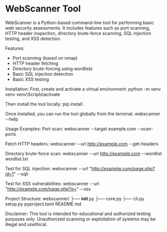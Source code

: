 # WebScanner Tool

WebScanner is a Python-based command-line tool for performing basic web security assessments. It includes features such as port scanning, HTTP header inspection, directory brute-force scanning, SQL injection testing, and XSS detection.

Features:
- Port scanning (based on nmap)
- HTTP header fetching
- Directory brute-forcing using wordlists
- Basic SQL injection detection
- Basic XSS testing

Installation:
First, create and activate a virtual environment:
python -m venv venv
venv\Scripts\activate

Then install the tool locally:
pip install .

Once installed, you can run the tool globally from the terminal:
webscanner --help

Usage Examples:
Port scan:
webscanner --target example.com --scan-ports

Fetch HTTP headers:
webscanner --url http://example.com --get-headers

Directory brute-force scan:
webscanner --url http://example.com --wordlist wordlist.txt

Test for SQL injection:
webscanner --url "http://example.com/page.php?id=1" --sqli

Test for XSS vulnerabilities:
webscanner --url "http://example.com/page.php?q=" --xss

Project Structure:
webscanner/
├── __init__.py
├── core.py
├── cli.py
setup.py
pyproject.toml
README.md

Disclaimer: This tool is intended for educational and authorized testing purposes only. Unauthorized scanning or exploitation of systems may be illegal and unethical.
